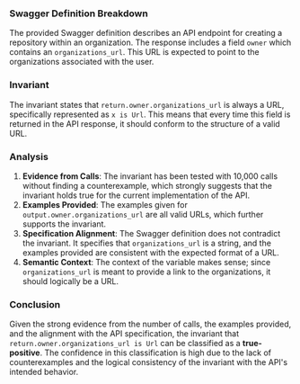 ### Swagger Definition Breakdown
The provided Swagger definition describes an API endpoint for creating a repository within an organization. The response includes a field `owner` which contains an `organizations_url`. This URL is expected to point to the organizations associated with the user.

### Invariant
The invariant states that `return.owner.organizations_url` is always a URL, specifically represented as `x is Url`. This means that every time this field is returned in the API response, it should conform to the structure of a valid URL.

### Analysis
1. **Evidence from Calls**: The invariant has been tested with 10,000 calls without finding a counterexample, which strongly suggests that the invariant holds true for the current implementation of the API.
2. **Examples Provided**: The examples given for `output.owner.organizations_url` are all valid URLs, which further supports the invariant.
3. **Specification Alignment**: The Swagger definition does not contradict the invariant. It specifies that `organizations_url` is a string, and the examples provided are consistent with the expected format of a URL.
4. **Semantic Context**: The context of the variable makes sense; since `organizations_url` is meant to provide a link to the organizations, it should logically be a URL.

### Conclusion
Given the strong evidence from the number of calls, the examples provided, and the alignment with the API specification, the invariant that `return.owner.organizations_url is Url` can be classified as a **true-positive**. The confidence in this classification is high due to the lack of counterexamples and the logical consistency of the invariant with the API's intended behavior.
